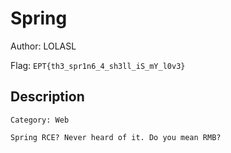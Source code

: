 # Spring
Author: LOLASL

Flag: `EPT{th3_spr1n6_4_sh3ll_iS_mY_l0v3}`
## Description
```
Category: Web

Spring RCE? Never heard of it. Do you mean RMB?
```


